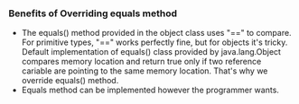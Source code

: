 ### Benefits of Overriding equals method
* The equals() method provided in the object class uses "==" to compare. For primitive types, "==" works perfectly fine, but for objects it's tricky. Default implementation of equals() class provided by java.lang.Object compares memory location and return true only if two reference cariable are pointing to the same memory location. That's why we override equals() method. 
* Equals method can be implemented however the programmer wants. 
